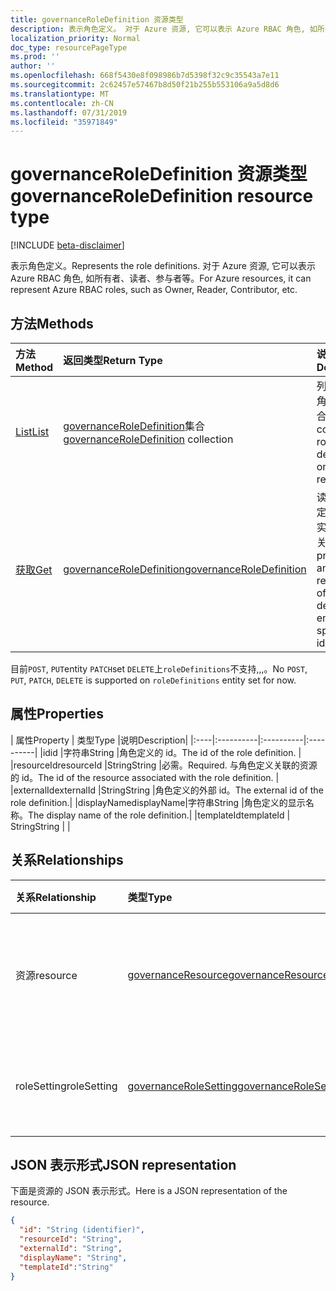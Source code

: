 ```yaml
---
title: governanceRoleDefinition 资源类型
description: 表示角色定义。 对于 Azure 资源, 它可以表示 Azure RBAC 角色, 如所有者、读者、参与者等。
localization_priority: Normal
doc_type: resourcePageType
ms.prod: ''
author: ''
ms.openlocfilehash: 668f5430e8f098986b7d5398f32c9c35543a7e11
ms.sourcegitcommit: 2c62457e57467b8d50f21b255b553106a9a5d8d6
ms.translationtype: MT
ms.contentlocale: zh-CN
ms.lasthandoff: 07/31/2019
ms.locfileid: "35971849"
---
```

# <a name="governanceroledefinition-resource-type"></a><span data-ttu-id="b0f81-104">governanceRoleDefinition 资源类型</span><span class="sxs-lookup"><span data-stu-id="b0f81-104">governanceRoleDefinition resource type</span></span>

[!INCLUDE [beta-disclaimer](../../includes/beta-disclaimer.md)]


<span data-ttu-id="b0f81-105">表示角色定义。</span><span class="sxs-lookup"><span data-stu-id="b0f81-105">Represents the role definitions.</span></span> <span data-ttu-id="b0f81-106">对于 Azure 资源, 它可以表示 Azure RBAC 角色, 如所有者、读者、参与者等。</span><span class="sxs-lookup"><span data-stu-id="b0f81-106">For Azure resources, it can represent Azure RBAC roles, such as Owner, Reader, Contributor, etc.</span></span>


## <a name="methods"></a><span data-ttu-id="b0f81-107">方法</span><span class="sxs-lookup"><span data-stu-id="b0f81-107">Methods</span></span>

| <span data-ttu-id="b0f81-108">方法</span><span class="sxs-lookup"><span data-stu-id="b0f81-108">Method</span></span>          | <span data-ttu-id="b0f81-109">返回类型</span><span class="sxs-lookup"><span data-stu-id="b0f81-109">Return Type</span></span> |<span data-ttu-id="b0f81-110">说明</span><span class="sxs-lookup"><span data-stu-id="b0f81-110">Description</span></span>|
|:---------------|:--------|:--------|
|[<span data-ttu-id="b0f81-111">List</span><span class="sxs-lookup"><span data-stu-id="b0f81-111">List</span></span>](../api/governanceroledefinition-list.md) | <span data-ttu-id="b0f81-112">[governanceRoleDefinition](../resources/governanceroledefinition.md)集合</span><span class="sxs-lookup"><span data-stu-id="b0f81-112">[governanceRoleDefinition](../resources/governanceroledefinition.md) collection</span></span> |<span data-ttu-id="b0f81-113">列出资源上的角色定义的集合。</span><span class="sxs-lookup"><span data-stu-id="b0f81-113">List a collection of role definitions on a resource.</span></span>|
|[<span data-ttu-id="b0f81-114">获取</span><span class="sxs-lookup"><span data-stu-id="b0f81-114">Get</span></span>](../api/governanceroledefinition-get.md) | [<span data-ttu-id="b0f81-115">governanceRoleDefinition</span><span class="sxs-lookup"><span data-stu-id="b0f81-115">governanceRoleDefinition</span></span>](../resources/governanceroledefinition.md) |<span data-ttu-id="b0f81-116">读取由 id 指定的角色定义实体的属性和关系。</span><span class="sxs-lookup"><span data-stu-id="b0f81-116">Read properties and relationships of a role definition entity specified by id.</span></span>|

<span data-ttu-id="b0f81-117">目前`POST`, `PUT`entity `PATCH`set `DELETE`上`roleDefinitions`不支持,,,。</span><span class="sxs-lookup"><span data-stu-id="b0f81-117">No `POST`, `PUT`, `PATCH`, `DELETE` is supported on `roleDefinitions` entity set for now.</span></span>

## <a name="properties"></a><span data-ttu-id="b0f81-118">属性</span><span class="sxs-lookup"><span data-stu-id="b0f81-118">Properties</span></span>
| <span data-ttu-id="b0f81-119">属性</span><span class="sxs-lookup"><span data-stu-id="b0f81-119">Property</span></span>  | <span data-ttu-id="b0f81-120">类型</span><span class="sxs-lookup"><span data-stu-id="b0f81-120">Type</span></span>      |<span data-ttu-id="b0f81-121">说明</span><span class="sxs-lookup"><span data-stu-id="b0f81-121">Description</span></span>|
|:----|:----------|:----------|:----------|
|<span data-ttu-id="b0f81-122">id</span><span class="sxs-lookup"><span data-stu-id="b0f81-122">id</span></span>         |<span data-ttu-id="b0f81-123">字符串</span><span class="sxs-lookup"><span data-stu-id="b0f81-123">String</span></span>     |<span data-ttu-id="b0f81-124">角色定义的 id。</span><span class="sxs-lookup"><span data-stu-id="b0f81-124">The id of the role definition.</span></span> |
|<span data-ttu-id="b0f81-125">resourceId</span><span class="sxs-lookup"><span data-stu-id="b0f81-125">resourceId</span></span> |<span data-ttu-id="b0f81-126">String</span><span class="sxs-lookup"><span data-stu-id="b0f81-126">String</span></span>     |<span data-ttu-id="b0f81-127">必需。</span><span class="sxs-lookup"><span data-stu-id="b0f81-127">Required.</span></span> <span data-ttu-id="b0f81-128">与角色定义关联的资源的 id。</span><span class="sxs-lookup"><span data-stu-id="b0f81-128">The id of the resource associated with the role definition.</span></span> |
|<span data-ttu-id="b0f81-129">externalId</span><span class="sxs-lookup"><span data-stu-id="b0f81-129">externalId</span></span>   |<span data-ttu-id="b0f81-130">String</span><span class="sxs-lookup"><span data-stu-id="b0f81-130">String</span></span>     |<span data-ttu-id="b0f81-131">角色定义的外部 id。</span><span class="sxs-lookup"><span data-stu-id="b0f81-131">The external id of the role definition.</span></span>|
|<span data-ttu-id="b0f81-132">displayName</span><span class="sxs-lookup"><span data-stu-id="b0f81-132">displayName</span></span>|<span data-ttu-id="b0f81-133">字符串</span><span class="sxs-lookup"><span data-stu-id="b0f81-133">String</span></span>     |<span data-ttu-id="b0f81-134">角色定义的显示名称。</span><span class="sxs-lookup"><span data-stu-id="b0f81-134">The display name of the role definition.</span></span>|
|<span data-ttu-id="b0f81-135">templateId</span><span class="sxs-lookup"><span data-stu-id="b0f81-135">templateId</span></span> | <span data-ttu-id="b0f81-136">String</span><span class="sxs-lookup"><span data-stu-id="b0f81-136">String</span></span> | |

## <a name="relationships"></a><span data-ttu-id="b0f81-137">关系</span><span class="sxs-lookup"><span data-stu-id="b0f81-137">Relationships</span></span>
| <span data-ttu-id="b0f81-138">关系</span><span class="sxs-lookup"><span data-stu-id="b0f81-138">Relationship</span></span> | <span data-ttu-id="b0f81-139">类型</span><span class="sxs-lookup"><span data-stu-id="b0f81-139">Type</span></span>   |<span data-ttu-id="b0f81-140">说明</span><span class="sxs-lookup"><span data-stu-id="b0f81-140">Description</span></span>|
|:---------------|:--------|:----------|
|<span data-ttu-id="b0f81-141">资源</span><span class="sxs-lookup"><span data-stu-id="b0f81-141">resource</span></span>|[<span data-ttu-id="b0f81-142">governanceResource</span><span class="sxs-lookup"><span data-stu-id="b0f81-142">governanceResource</span></span>](../resources/governanceresource.md)|<span data-ttu-id="b0f81-143">只读。</span><span class="sxs-lookup"><span data-stu-id="b0f81-143">Read-only.</span></span> <span data-ttu-id="b0f81-144">角色定义的关联资源。</span><span class="sxs-lookup"><span data-stu-id="b0f81-144">The associated resource for the role definition.</span></span>|
|<span data-ttu-id="b0f81-145">roleSetting</span><span class="sxs-lookup"><span data-stu-id="b0f81-145">roleSetting</span></span>|[<span data-ttu-id="b0f81-146">governanceRoleSetting</span><span class="sxs-lookup"><span data-stu-id="b0f81-146">governanceRoleSetting</span></span>](../resources/governancerolesetting.md)|<span data-ttu-id="b0f81-147">角色定义的关联角色设置。</span><span class="sxs-lookup"><span data-stu-id="b0f81-147">The associated role setting for the role definition.</span></span>|

## <a name="json-representation"></a><span data-ttu-id="b0f81-148">JSON 表示形式</span><span class="sxs-lookup"><span data-stu-id="b0f81-148">JSON representation</span></span>

<span data-ttu-id="b0f81-149">下面是资源的 JSON 表示形式。</span><span class="sxs-lookup"><span data-stu-id="b0f81-149">Here is a JSON representation of the resource.</span></span>

<!-- {
  "blockType": "resource",
  "keyProperty": "id",
  "optionalProperties": [

  ],
  "@odata.type": "microsoft.graph.governanceRoleDefinition"
}-->

```json
{
  "id": "String (identifier)",
  "resourceId": "String",
  "externalId": "String",
  "displayName": "String",  
  "templateId":"String"
}

```

<!-- uuid: 8fcb5dbc-d5aa-4681-8e31-b001d5168d79
2015-10-25 14:57:30 UTC -->
<!--
{
  "type": "#page.annotation",
  "description": "governanceRoleDefinition",
  "keywords": "",
  "section": "documentation",
  "tocPath": "",
  "suppressions": []
}
-->
